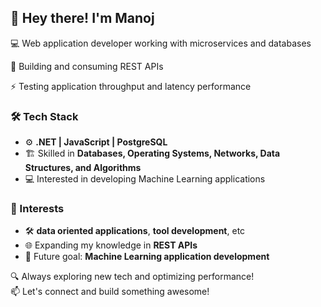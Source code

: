 ## 👋 Hey there! I'm Manoj

💻 Web application developer working with microservices and databases  

🔗 Building and consuming REST APIs

⚡ Testing application throughput and latency performance  

### 🛠 Tech Stack
- ⚙️ **.NET | JavaScript | PostgreSQL**  
- 🏗 Skilled in **Databases, Operating Systems, Networks, Data Structures, and Algorithms**
- 💻 Interested in developing Machine Learning applications

### 🚀 Interests  
- 🛠 **data oriented applications**, **tool development**,  etc
- 🌐 Expanding my knowledge in **REST APIs**  
- 🤖 Future goal: **Machine Learning application development**

🔍 Always exploring new tech and optimizing performance!  
📫 Let's connect and build something awesome!  
